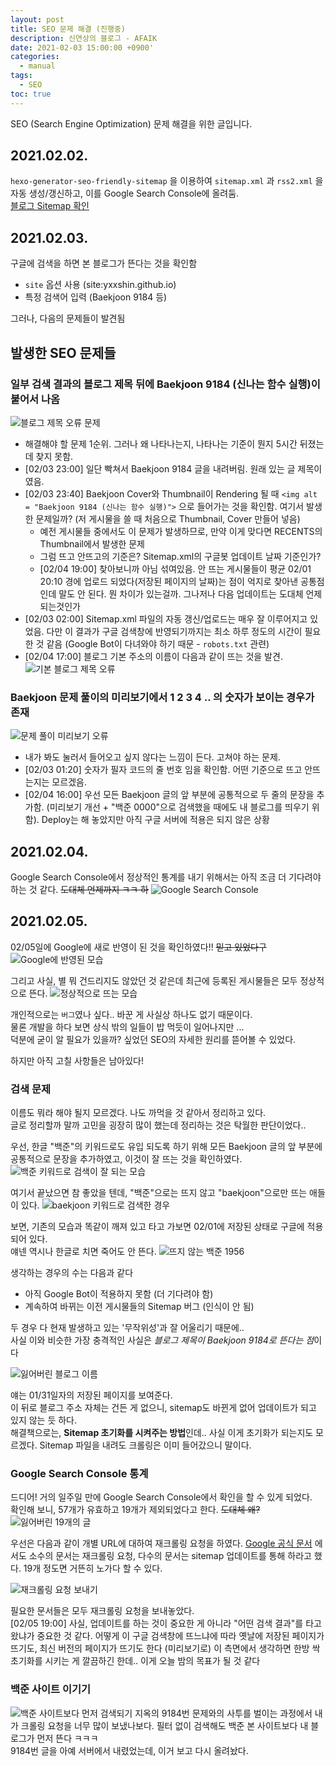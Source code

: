 ```yaml
---
layout: post
title: SEO 문제 해결 (진행중)
description: 신연상의 블로그 - AFAIK
date: 2021-02-03 15:00:00 +0900'
categories:
  - manual
tags:
  - SEO
toc: true
---
```


SEO (Search Engine Optimization) 문제 해결을 위한 글입니다.

<!-- more -->

## 2021.02.02.
`hexo-generator-seo-friendly-sitemap` 을 이용하여 `sitemap.xml` 과 `rss2.xml` 을 자동 생성/갱신하고, 이를 Google Search Console에 올려둠.  
[블로그 Sitemap 확인](http://yxxshin.github.io/sitemap.xml)

## 2021.02.03.
구글에 검색을 하면 본 블로그가 뜬다는 것을 확인함
- `site` 옵션 사용 (site:yxxshin.github.io)
- 특정 검색어 입력 (Baekjoon 9184 등)

그러나, 다음의 문제들이 발견됨

## 발생한 SEO 문제들
### **일부 검색 결과의 블로그 제목 뒤에 Baekjoon 9184 (신나는 함수 실행)이 붙어서 나옴**
![블로그 제목 오류 문제](https://imgur.com/TThXsOh.png)
- 해결해야 할 문제 1순위. 그러나 왜 나타나는지, 나타나는 기준이 뭔지 5시간 뒤졌는데 찾지 못함.
- [02/03 23:00] 일단 빡쳐서 Baekjoon 9184 글을 내려버림. 원래 있는 글 제목이였음. 
- [02/03 23:40] Baekjoon Cover와 Thumbnail이 Rendering 될 때 `<img alt = "Baekjoon 9184 (신나는 함수 실행)">` 으로 들어가는 것을 확인함. 여기서 발생한 문제일까? (저 게시물을 쓸 때 처음으로 Thumbnail, Cover 만들어 넣음)
  - 예전 게시물들 중에서도 이 문제가 발생하므로, 만약 이게 맞다면 RECENTS의 Thumbnail에서 발생한 문제
  - 그럼 뜨고 안뜨고의 기준은? Sitemap.xml의 구글봇 업데이트 날짜 기준인가?
  - [02/04 19:00] 찾아보니까 아님 섞여있음. 안 뜨는 게시물들이 평균 02/01 20:10 경에 업로드 되었다(저장된 페이지의 날짜)는 점이 억지로 찾아낸 공통점인데 말도 안 된다. 뭔 차이가 있는걸까. 그나저나 다음 업데이트는 도대체 언제 되는것인가
- [02/03 02:00] Sitemap.xml 파일의 자동 갱신/업로드는 매우 잘 이루어지고 있었음. 다만 이 결과가 구글 검색창에 반영되기까지는 최소 하루 정도의 시간이 필요한 것 같음 (Google Bot이 다녀와야 하기 때문 - `robots.txt` 관련)
- [02/04 17:00] 블로그 기본 주소의 이름이 다음과 같이 뜨는 것을 발견.
  ![기본 블로그 제목 오류](https://imgur.com/6NjF5Pi.png)

### **Baekjoon 문제 풀이의 미리보기에서 1 2 3 4 .. 의 숫자가 보이는 경우가 존재**
![문제 풀이 미리보기 오류](https://imgur.com/GWq45RH.png)
- 내가 봐도 눌러서 들어오고 싶지 않다는 느낌이 든다. 고쳐야 하는 문제.
- [02/03 01:20] 숫자가 필자 코드의 줄 번호 임을 확인함. 어떤 기준으로 뜨고 안뜨는지는 모르겠음.
- [02/04 16:00] 우선 모든 Baekjoon 글의 앞 부분에 공통적으로 두 줄의 문장을 추가함. (미리보기 개선 + "백준 0000"으로 검색했을 때에도 내 블로그를 띄우기 위함). Deploy는 해 놓았지만 아직 구글 서버에 적용은 되지 않은 상황

## 2021.02.04.  
Google Search Console에서 정상적인 통계를 내기 위해서는 아직 조금 더 기다려야 하는 것 같다. ~~도대체 언제까지 ㅋㅋ 하~~
![Google Search Console](https://imgur.com/nd91dDO.png)


## 2021.02.05.
02/05일에 Google에 새로 반영이 된 것을 확인하였다!! ~~믿고 있었다구~~
![Google에 반영된 모습](https://imgur.com/xyYuBLH.png)

그리고 사실, 별 뭐 건드리지도 않았던 것 같은데 최근에 등록된 게시물들은 모두 정상적으로 뜬다.
![정상적으로 뜨는 모습](https://imgur.com/q5Og4MC.png)

개인적으로는 `버그`였나 싶다.. 바꾼 게 사실상 하나도 없기 때문이다.  
물론 개발을 하다 보면 상식 밖의 일들이 밥 먹듯이 일어나지만 ...  
덕분에 굳이 알 필요가 있을까? 싶었던 SEO의 자세한 원리를 뜯어볼 수 있었다. 

하지만 아직 고칠 사항들은 남아있다! 

### **검색 문제**
이름도 뭐라 해야 될지 모르겠다. 나도 까먹을 것 같아서 정리하고 있다.  
글로 정리할까 말까 고민을 굉장히 많이 했는데 정리하는 것은 탁월한 판단이었다.. 

우선, 한글 "백준"의 키워드로도 유입 되도록 하기 위해 모든 Baekjoon 글의 앞 부분에 공통적으로 문장을 추가하였고, 이것이 잘 뜨는 것을 확인하였다.
![백준 키워드로 검색이 잘 되는 모습](https://imgur.com/miGpDzv.png)

여기서 끝났으면 참 좋았을 텐데, "백준"으로는 뜨지 않고 "baekjoon"으로만 뜨는 애들이 있다.
![baekjoon 키워드로 검색한 경우](https://imgur.com/gb1mnLZ.png)

보면, 기존의 모습과 똑같이 깨져 있고 타고 가보면 02/01에 저장된 상태로 구글에 적용되어 있다.  
얘넨 역시나 한글로 치면 죽어도 안 뜬다.
![뜨지 않는 백준 1956](https://imgur.com/G1pbz0j.png)

생각하는 경우의 수는 다음과 같다
- 아직 Google Bot이 적용하지 못함 (더 기다려야 함)
- 계속하여 바뀌는 이전 게시물들의 Sitemap 버그 (인식이 안 됨)

두 경우 다 현재 발생하고 있는 '무작위성'과 잘 어울리기 때문에..  
사실 이와 비슷한 가장 충격적인 사실은 *블로그 제목이 Baekjoon 9184로 뜬다는 점*이다

![잃어버린 블로그 이름](https://imgur.com/O0kvZsf.png)

얘는 01/31일자의 저장된 페이지를 보여준다.  
이 뒤로 블로그 주소 자체는 건든 게 없으니, sitemap도 바뀐게 없어 업데이트가 되고 있지 않는 듯 하다.  
해결책으로는, **Sitemap 초기화를 시켜주는 방법**인데.. 사실 이게 초기화가 되는지도 모르겠다. Sitemap 파일을 내려도 크롤링은 이미 들어갔으니 말이다.

### Google Search Console 통계
드디어! 거의 일주일 만에 Google Search Console에서 확인을 할 수 있게 되었다.  
확인해 보니, 57개가 유효하고 19개가 제외되었다고 한다. ~~도대체 왜?~~
![잃어버린 19개의 글](https://imgur.com/ahTIicQ.png)

우선은 다음과 같이 개별 URL에 대하여 재크롤링 요청을 하였다. [Google 공식 문서](https://developers.google.com/search/docs/advanced/crawling/ask-google-to-recrawl?visit_id=637481166068099878-144029744&rd=1) 에서도 소수의 문서는 재크롤링 요청, 다수의 문서는 sitemap 업데이트를 통해 하라고 했다. 19개 정도면 거뜬히 노가다 할 수 있다.

![재크롤링 요청 보내기](https://imgur.com/6T67NWa.png)

필요한 문서들은 모두 재크롤링 요청을 보내놓았다.  
[02/05 19:00] 사실, 업데이트를 하는 것이 중요한 게 아니라 "어떤 검색 결과"를 타고 왔냐가 중요한 것 같다. 어떻게 이 구글 검색창에 뜨느냐에 따라 옛날에 저장된 페이지가 뜨기도, 최신 버전의 페이지가 뜨기도 한다 (미리보기로) 이 측면에서 생각하면 한방 싹 초기화를 시키는 게 깔끔하긴 한데.. 이게 오늘 밤의 목표가 될 것 같다

### 백준 사이트 이기기
![백준 사이트보다 먼저 검색되기](https://imgur.com/EWBJ9D4.png)
지옥의 9184번 문제와의 사투를 벌이는 과정에서 내가 크롤링 요청을 너무 많이 보냈나보다. 필터 없이 검색해도 백준 본 사이트보다 내 블로그가 먼저 뜬다 ㅋㅋㅋ  
9184번 글을 아예 서버에서 내렸었는데, 이거 보고 다시 올려놨다.